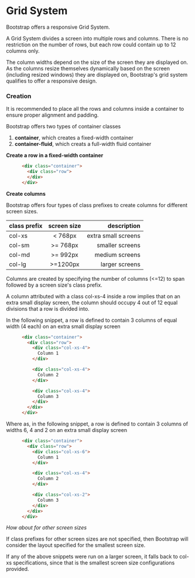 # Grid System

Bootstrap offers a responsive Grid System. 

A Grid System divides a screen into multiple rows and columns. There is no restriction on the number of rows, but 
each row could contain up to 12 columns only. 

The column widths depend on the size of the screen they are displayed on. As the columns resize themselves dynamically 
based on the screen (including resized windows) they are displayed on, Bootstrap's grid system qualifies to offer a responsive design. 

### Creation

It is recommended to place all the rows and columns inside a container to ensure proper alignment and padding. 

Bootstrap offers two types of container classes

1. <b>container</b>, which creates a fixed-width container 
2. <b>container-fluid</b>, which creats a full-width fluid container

<b> Create a row in a fixed-width container </b>

```html
      <div class="container">
        <div class="row">
        </div>
      </div>
```

<b> Create columns </b>

Bootstrap offers four types of class prefixes to create columns for different screen sizes.

| class prefix   |      screen size      |  description |
|----------|:-------------:|------:|
| col-xs |  < 768px | extra small screens |
| col-sm |    >= 768px   |   smaller screens |
| col-md | >= 992px |   medium screens |
| col-lg | >=1200px |    larger screens |

Columns are created by specifying the number of columns (\<=12) to span followed by a screen size's class prefix.

A column attributed with a class col-xs-4 inside a row implies that on an extra small display screen, the column should occupy 4 out of 12 equal divisions that a row is divided into.

In the following snippet, a row is defined to contain 3 columns of equal width (4 each) on an extra small display screen

```html
      <div class="container">
        <div class="row">
          <div class="col-xs-4">
            Column 1
          </div>        

          <div class="col-xs-4">
            Column 2
          </div>        

          <div class="col-xs-4">
            Column 3
          </div>                  
        </div>
      </div>
```

Where as, in the following snippet, a row is defined to contain 3 columns of widths 6, 4 and 2 on an extra small display screen

```html
      <div class="container">
        <div class="row">
          <div class="col-xs-6">
            Column 1
          </div>        

          <div class="col-xs-4">
            Column 2
          </div>        

          <div class="col-xs-2">
            Column 3
          </div>                  
        </div>
      </div>
```

<i>How about for other screen sizes</i>

If class prefixes for other screen sizes are not specified, then Bootstrap will consider the layout specified for the smallest screen size.

If any of the above snippets were run on a larger screen, it falls back to col-xs specifications, since that is the smallest screen size configurations provided. 

